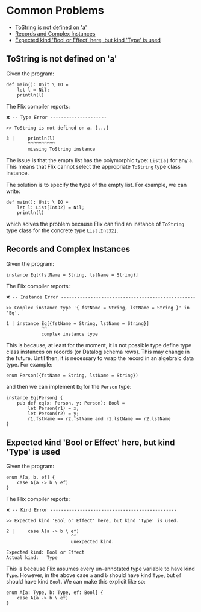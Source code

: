 # Common Problems

- [ToString is not defined on 'a'](#tostring-is-not-defined-on-a)
- [Records and Complex Instances](#records-and-complex-instances)
- [Expected kind 'Bool or Effect' here, but kind 'Type' is used](#expected-kind-bool-or-effect-here-but-kind-type-is-used)

## ToString is not defined on 'a'

Given the program:

```flix
def main(): Unit \ IO = 
    let l = Nil;
    println(l)
```

The Flix compiler reports:

```
❌ -- Type Error ---------------------

>> ToString is not defined on a. [...]

3 |     println(l)
        ^^^^^^^^^^
        missing ToString instance
```

The issue is that the empty list has the polymorphic type: `List[a]` for any
`a`. This means that Flix cannot select the appropriate `ToString` type class
instance. 

The solution is to specify the type of the empty list. For example, we can write:

```flix
def main(): Unit \ IO = 
    let l: List[Int32] = Nil;
    println(l)
```

which solves the problem because Flix can find an instance of `ToString` type
class for the concrete type `List[Int32]`.

## Records and Complex Instances

Given the program:

```flix
instance Eq[{fstName = String, lstName = String}]
```

The Flix compiler reports:

```
❌ -- Instance Error --------------------------------------------------

>> Complex instance type '{ fstName = String, lstName = String }' in 'Eq'.

1 | instance Eq[{fstName = String, lstName = String}]
             ^^
             complex instance type
```

This is because, at least for the moment, it is not possible type define type
class instances on records (or Datalog schema rows). This may change in the
future. Until then, it is necessary to wrap the record in an algebraic data
type. For example:

```flix
enum Person({fstName = String, lstName = String})
```

and then we can implement `Eq` for the `Person` type:

```flix
instance Eq[Person] {
    pub def eq(x: Person, y: Person): Bool = 
        let Person(r1) = x;
        let Person(r2) = y;
        r1.fstName == r2.fstName and r1.lstName == r2.lstName
}
```

## Expected kind 'Bool or Effect' here, but kind 'Type' is used

Given the program:

```flix
enum A[a, b, ef] {
    case A(a -> b \ ef)
}
```

The Flix compiler reports:

```
❌ -- Kind Error -----------------------------------------------

>> Expected kind 'Bool or Effect' here, but kind 'Type' is used.

2 |     case A(a -> b \ ef)
                        ^^
                        unexpected kind.

Expected kind: Bool or Effect
Actual kind:   Type
```

This is because Flix assumes every un-annotated type variable to have kind
`Type`. However, in the above case `a` and `b` should have kind `Type`, but `ef`
should have kind `Bool`. We can make this explicit like so:

```flix
enum A[a: Type, b: Type, ef: Bool] {
    case A(a -> b \ ef)
}
```
